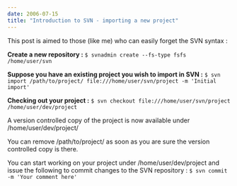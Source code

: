 ```yaml
---
date: 2006-07-15
title: "Introduction to SVN - importing a new project"
---
```


This post is aimed to those (like me) who can easily forget the SVN syntax :

**Create a new repository :**
`$ svnadmin create --fs-type fsfs /home/user/svn`

**Suppose you have an existing project you wish to import in SVN :**
`$ svn import /path/to/project/ file:///home/user/svn/project -m 'Initial import'`

**Checking out your project :**
`$ svn checkout file:///home/user/svn/project /home/user/dev/project`

A version controlled copy of the project is now available under /home/user/dev/project/

You can remove /path/to/project/ as soon as you are sure the version controlled copy is there.

You can start working on your project under /home/user/dev/project and issue the following to commit changes to the SVN repository :
`$ svn commit -m 'Your comment here' `
